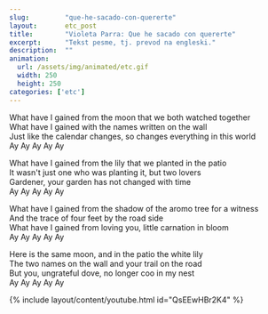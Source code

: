 ```yaml
---
slug:         "que-he-sacado-con-quererte"
layout:       etc_post
title:        "Violeta Parra: Que he sacado con quererte"
excerpt:      "Tekst pesme, tj. prevod na engleski."
description:  ""
animation:
  url: /assets/img/animated/etc.gif
  width: 250
  height: 250
categories: ['etc']
---
```


What have I gained from the moon that we both watched together  
What have I gained with the names written on the wall  
Just like the calendar changes, so changes everything in this world  
Ay Ay Ay Ay Ay  

What have I gained from the lily that we planted in the patio  
It wasn't just one who was planting it, but two lovers  
Gardener, your garden has not changed with time  
Ay Ay Ay Ay Ay  

What have I gained from the shadow of the aromo tree for a witness  
And the trace of four feet by the road side  
What have I gained from loving you, little carnation in bloom  
Ay Ay Ay Ay Ay  

Here is the same moon, and in the patio the white lily  
The two names on the wall and your trail on the road  
But you, ungrateful dove, no longer coo in my nest  
Ay Ay Ay Ay Ay  

{% include layout/content/youtube.html id="QsEEwHBr2K4" %}